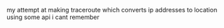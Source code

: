 my attempt at making traceroute which converts ip addresses to location using some api i cant remember
